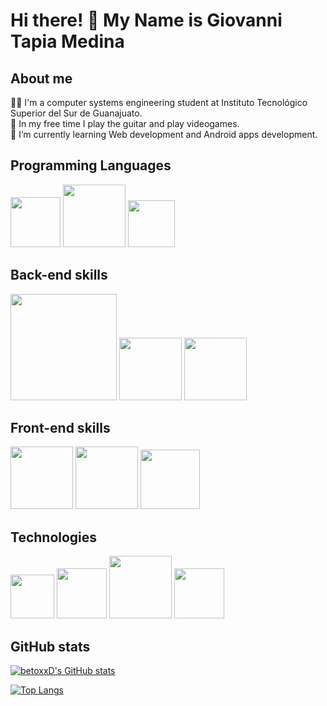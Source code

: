 # Hi there! 👋 My Name is Giovanni Tapia Medina

## About me

🐱‍💻 I'm a computer systems engineering student at Instituto Tecnológico Superior del Sur de Guanajuato.<br>
🎸 In my free time I play the guitar and play videogames.<br>
🌱 I’m currently learning Web development and Android apps development.<br>

## Programming Languages
<img src="https://i.pinimg.com/originals/5d/08/78/5d087850e740fc8f6fd767d121c28a58.png" width="80px"/> <img src="https://freevectorlogo.net/wp-content/uploads/2013/03/java-eps-vector-logo-400x400.png" width="100px"/> <img src="https://upload.wikimedia.org/wikipedia/commons/thumb/1/18/ISO_C%2B%2B_Logo.svg/1200px-ISO_C%2B%2B_Logo.svg.png" width="75px"/>

## Back-end skills

<img src="https://download.logo.wine/logo/MySQL/MySQL-Logo.wine.png" width="170px"/> <img src="https://upload.wikimedia.org/wikipedia/commons/thumb/2/29/Postgresql_elephant.svg/1200px-Postgresql_elephant.svg.png" width="100px"/> <img src="https://brandslogos.com/wp-content/uploads/thumbs/microsoft-sql-server-logo-vector.svg" width="100px"/>

## Front-end skills

<img src="https://cdn.pixabay.com/photo/2017/08/05/11/16/logo-2582748_1280.png" width="100px"/> <img src="https://cdn.pixabay.com/photo/2017/08/05/11/16/logo-2582747_1280.png" width="100px"/> <img src="https://upload.wikimedia.org/wikipedia/commons/thumb/b/b2/Bootstrap_logo.svg/1024px-Bootstrap_logo.svg.png" width="95px"/>

## Technologies

<img src="https://upload.wikimedia.org/wikipedia/commons/thumb/3/35/Tux.svg/1200px-Tux.svg.png" width="70px"/> <img src="https://git-scm.com/images/logos/downloads/Git-Icon-1788C.png" width="80px"/> <img src="https://logodownload.org/wp-content/uploads/2015/05/android-logo-3-2.png" width="100px"/>  <img src="https://upload.wikimedia.org/wikipedia/commons/thumb/a/a3/.NET_Logo.svg/456px-.NET_Logo.svg.png" width="80px"/>

## GitHub stats

[![betoxxD's GitHub stats](https://github-readme-stats.vercel.app/api?username=GiogenTapia)](https://github.com/GiogenTapia/github-readme-stats)

[![Top Langs](https://github-readme-stats.vercel.app/api/top-langs/?username=GiogenTapiaD&layout=compact)](https://github.com/GiogenTapia/github-readme-stats)


